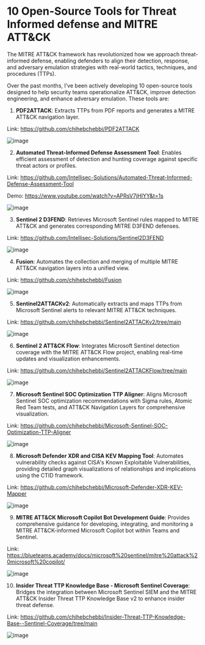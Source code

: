 # 10 Open-Source Tools for Threat Informed defense and MITRE ATT&CK

The MITRE ATT&CK framework has revolutionized how we approach threat-informed defense, enabling defenders to align their detection, response, and adversary emulation strategies with real-world tactics, techniques, and procedures (TTPs).

Over the past months, I’ve been actively developing 10 open-source tools designed to help security teams operationalize ATT&CK, improve detection engineering, and enhance adversary emulation. These tools are:


1. **PDF2ATTACK**: Extracts TTPs from PDF reports and generates a MITRE ATT&CK navigation layer.

Link: https://github.com/chihebchebbi/PDF2ATTACK 

![image](https://github.com/user-attachments/assets/28d99905-a444-46e3-9c19-2108cb5d2cad)

2. **Automated Threat-Informed Defense Assessment Tool**: Enables efficient assessment of detection and hunting coverage against specific threat actors or profiles.

Link: https://github.com/Intellisec-Solutions/Automated-Threat-Informed-Defense-Assessment-Tool 

Demo:  https://www.youtube.com/watch?v=APRsV7jHIYY&t=1s 

![image](https://github.com/user-attachments/assets/40dbfe09-21a9-46e3-b0e6-429c67ed5741)

3. **Sentinel 2 D3FEND**: Retrieves Microsoft Sentinel rules mapped to MITRE ATT&CK and generates corresponding MITRE D3FEND defenses.

Link: https://github.com/Intellisec-Solutions/Sentinel2D3FEND 

![image](https://github.com/user-attachments/assets/bd205f5b-0067-4f7f-a7c1-191602752a82)

4. **Fusion**: Automates the collection and merging of multiple MITRE ATT&CK navigation layers into a unified view.

Link: https://github.com/chihebchebbi/Fusion

![image](https://github.com/user-attachments/assets/f311b9b2-a481-41ea-8a79-0ff5b10ebc91)


5. **Sentinel2ATTACKv2**: Automatically extracts and maps TTPs from Microsoft Sentinel alerts to relevant MITRE ATT&CK techniques.

Link:  https://github.com/chihebchebbi/Sentinel2ATTACKv2/tree/main

![image](https://github.com/user-attachments/assets/6de0fc97-6e86-4e8d-b8f5-7665165d7553)


6. **Sentinel 2 ATT&CK Flow**: Integrates Microsoft Sentinel detection coverage with the MITRE ATT&CK Flow project, enabling real-time updates and visualization enhancements.

Link: https://github.com/chihebchebbi/Sentinel2ATTACKFlow/tree/main


![image](https://github.com/user-attachments/assets/d775446c-f974-49c6-8b4e-691b0d19b847)


7. **Microsoft Sentinel SOC Optimization TTP Aligner**: Aligns Microsoft Sentinel SOC optimization recommendations with Sigma rules, Atomic Red Team tests, and ATT&CK Navigation Layers for comprehensive visualization.

Link: https://github.com/chihebchebbi/Microsoft-Sentinel-SOC-Optimization-TTP-Aligner

![image](https://github.com/user-attachments/assets/0e40b14e-3f56-42b3-940f-094a24c43345)


8. **Microsoft Defender XDR and CISA KEV Mapping Tool**: Automates vulnerability checks against CISA's Known Exploitable Vulnerabilities, providing detailed graph visualizations of relationships and implications using the CTID framework.

Link: https://github.com/chihebchebbi/Microsoft-Defender-XDR-KEV-Mapper  

![image](https://github.com/user-attachments/assets/b24150e9-1436-42a7-a7d7-e6bb0b47fdfc)


9. **MITRE ATT&CK Microsoft Copilot Bot Development Guide**: Provides comprehensive guidance for developing, integrating, and monitoring a MITRE ATT&CK-informed Microsoft Copilot bot within Teams and Sentinel.

Link: https://blueteams.academy/docs/microsoft%20sentinel/mitre%20attack%20microsoft%20copilot/ 


![image](https://github.com/user-attachments/assets/89d94b93-f254-476f-9acf-ba2e679b8915)


10. **Insider Threat TTP Knowledge Base - Microsoft Sentinel Coverage**: Bridges the integration between Microsoft Sentinel SIEM and the MITRE ATT&CK Insider Threat TTP Knowledge Base v2 to enhance insider threat defense.

Link: https://github.com/chihebchebbi/Insider-Threat-TTP-Knowledge-Base--Sentinel-Coverage/tree/main 


![image](https://github.com/user-attachments/assets/3fc309a8-82c8-4f1e-8e74-8db9451d8431)


